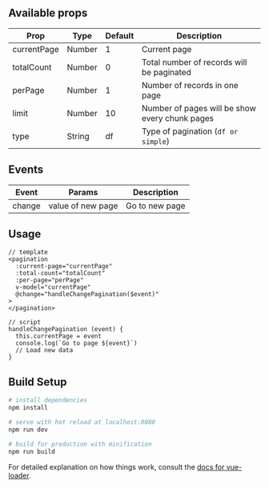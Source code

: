 
## Available props

| Prop                  | Type            | Default     | Description                              |
|-----------------------|-----------------|-------------|------------------------------------------|
| currentPage                 | Number    |      1     | Current page             |
| totalCount                  | Number          |   0        | Total number of records will be paginated                 |
| perPage                  | Number          |    1         | Number of records in one page                      |
| limit                  | Number          |    10         | Number of pages will be show every chunk pages               |
| type                  | String          |    df         | Type of pagination (`df or simple`)                 |

## Events

| Event | Params | Description |
|-------|--------|-------------|
|change| value of new page | Go to new page |

## Usage

```
// template
<pagination
  :current-page="currentPage"
  :total-count="totalCount"
  :per-page="perPage"
  v-model="currentPage"
  @change="handleChangePagination($event)"
>
</pagination>
```

```
// script
handleChangePagination (event) {
  this.currentPage = event
  console.log(`Go to page ${event}`)
  // Load new data
}
```

## Build Setup

``` bash
# install dependencies
npm install

# serve with hot reload at localhost:8080
npm run dev

# build for production with minification
npm run build
```

For detailed explanation on how things work, consult the [docs for vue-loader](http://vuejs.github.io/vue-loader).
